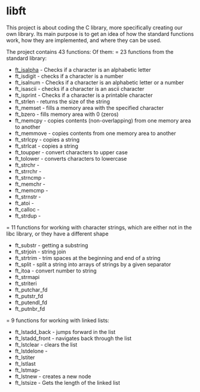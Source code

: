 # libft
This project is about coding the C library, more specifically creating our own library. Its main purpose is to get an idea of ​​how the standard functions work, how they are implemented, and where they can be used.

The project contains 43 functions:
Of them:
= 23 functions from the standard library:
- <a href="https://github.com/RatmirW/libft/blob/main/libft/ft_isalpha.c" >ft_isalpha</a> - Checks if a character is an alphabetic letter
- ft_isdigit - checks if a character is a number
- ft_isalnum - Checks if a character is an alphabetic letter or a number
- ft_isascii - checks if a character is an ascii character
- ft_isprint - Checks if a character is a printable character
- ft_strlen - returns the size of the string
- ft_memset - fills a memory area with the specified character
- ft_bzero - fills memory area with 0 (zeros)
- ft_memcpy - copies contents (non-overlapping) from one memory area to another
- ft_memmove - copies contents from one memory area to another
- ft_strlcpy - copies a string
- ft_strlcat - copies a string
- ft_toupper - convert characters to upper case
- ft_tolower - converts characters to lowercase
- ft_strchr -
- ft_strrchr -
- ft_strncmp -
- ft_memchr -
- ft_memcmp -
- ft_strnstr -
- ft_atoi -
- ft_calloc -
- ft_strdup -

= 11 functions for working with character strings, which are either not in the libc library, or they have a different shape
- ft_substr - getting a substring
- ft_strjoin - string join
- ft_strtrim - trim spaces at the beginning and end of a string
- ft_split - split a string into arrays of strings by a given separator
- ft_itoa - convert number to string
- ft_strmapi
- ft_striteri
- ft_putchar_fd
- ft_putstr_fd
- ft_putendl_fd
- ft_putnbr_fd

= 9 functions for working with linked lists:
- ft_lstadd_back - jumps forward in the list
- ft_lstadd_front - navigates back through the list
- ft_lstclear - clears the list
- ft_lstdelone -
- ft_lstiter
- ft_lstlast
- ft_lstmap-
- ft_lstnew - creates a new node
- ft_lstsize - Gets the length of the linked list
